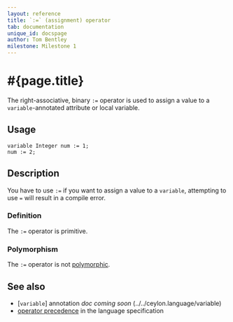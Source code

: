 ```yaml
---
layout: reference
title: `:=` (assignment) operator
tab: documentation
unique_id: docspage
author: Tom Bentley
milestone: Milestone 1
---
```


# #{page.title}

The right-associative, binary `:=` operator is used to assign a value to a
`variable`-annotated attribute or local variable.

## Usage 

    variable Integer num := 1;
    num := 2;

## Description

You have to use `:=` if you want to assign a value to a `variable`, attempting
to use `=` will result in a compile error.

### Definition

The `:=` operator is primitive.

### Polymorphism

The `:=` operator is not [polymorphic](/documentation/tour/language-module/#operator_polymorphism). 

## See also

* [`variable`] annotation _doc coming soon_ (../../ceylon.language/variable) 
* [operator precedence](#{site.urls.spec}#operatorprecedence) in the 
  language specification
